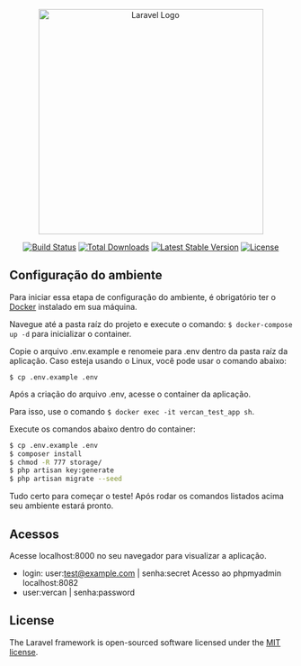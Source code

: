 <p align="center"><a href="https://laravel.com" target="_blank"><img src="https://raw.githubusercontent.com/laravel/art/master/logo-lockup/5%20SVG/2%20CMYK/1%20Full%20Color/laravel-logolockup-cmyk-red.svg" width="400" alt="Laravel Logo"></a></p>

<p align="center">
<a href="https://github.com/laravel/framework/actions"><img src="https://github.com/laravel/framework/workflows/tests/badge.svg" alt="Build Status"></a>
<a href="https://packagist.org/packages/laravel/framework"><img src="https://img.shields.io/packagist/dt/laravel/framework" alt="Total Downloads"></a>
<a href="https://packagist.org/packages/laravel/framework"><img src="https://img.shields.io/packagist/v/laravel/framework" alt="Latest Stable Version"></a>
<a href="https://packagist.org/packages/laravel/framework"><img src="https://img.shields.io/packagist/l/laravel/framework" alt="License"></a>
</p>

## Configuração do ambiente

Para iniciar essa etapa de configuração do ambiente, é obrigatório ter o [Docker](https://docs.docker.com/desktop/ "Docker") instalado em sua máquina. 

Navegue até a pasta raíz do projeto e execute o comando: `$ docker-compose up -d` para inicializar o container.

Copie o arquivo .env.example e renomeie para .env dentro da pasta raíz da aplicação. Caso esteja usando o Linux, você pode usar o comando abaixo:

`$ cp .env.example .env`

Após a criação do arquivo .env, acesse o container da aplicação. 

Para isso, use o comando `$ docker exec -it vercan_test_app sh`.

Execute os comandos abaixo dentro do container:

```bash
$ cp .env.example .env  
$ composer install
$ chmod -R 777 storage/
$ php artisan key:generate
$ php artisan migrate --seed

```

Tudo certo para começar o teste! Após rodar os comandos listados acima seu ambiente estará pronto. 

## Acessos
Acesse localhost:8000 no seu navegador para visualizar a aplicação.
- login: user:test@example.com | senha:secret
Acesso ao phpmyadmin localhost:8082 
- user:vercan | senha:password

## License

The Laravel framework is open-sourced software licensed under the [MIT license](https://opensource.org/licenses/MIT).
